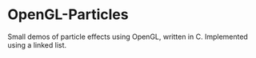 # OpenGL-Particles
Small demos of particle effects using OpenGL, written in C.
Implemented using a linked list.

